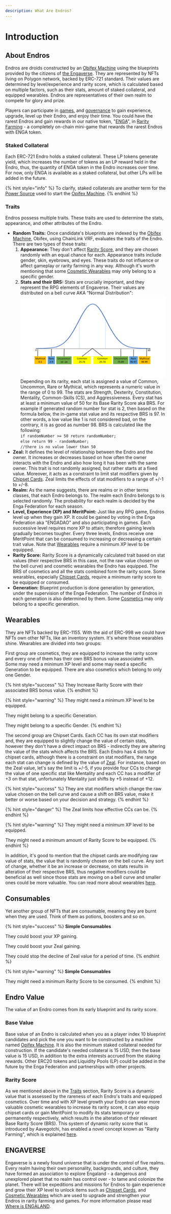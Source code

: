 ```yaml
---
description: What Are Endros?
---
```


# Introduction

## About Endros

Endros are droids constructed by an [Obifex Machine](../gameplay/opifex-machine.md) using the blueprints provided by the citizens of [the Engaverse](introduction.md#engaverse). They are represented by NFTs living on Polygon network, backed by ERC-721 standard. Their values are determined by level/experience and rarity score, which is calculated based on multiple factors, such as their stats, amount of staked collateral, and equipped wearables. Endros are representatives of their own realm to compete for glory and prize.

Players can participate in [games](../gameplay/games.md), and [governance](../communities/dao.md) to gain experience, upgrade, level up their Endro, and enjoy their time. You could have the rarest Endros and gain rewards in our native token, "[ENGA](../tokenomic-land/enga-token.md)", in [Rarity Farming](../gameplay/rarity-farming.md) - a completely on-chain mini-game that rewards the rarest Endros with ENGA token.

### Staked Collateral

Each ERC-721 Endro holds a staked collateral. These LP tokens generate yield, which increases the number of tokens as an LP reward held in the Endro, thus, the quantity of ENGA token in the Endro increases over time. For now, only ENGA is available as a staked collateral, but other LPs will be added in the future.

{% hint style="info" %}
To clarify, staked collaterals are another term for the [Power Source](../tokenomic-land/collateral.md) used to start the [Opifex Machine](../gameplay/opifex-machine.md).
{% endhint %}

### Traits

Endros possess multiple traits. These traits are used to determine the stats, appearance, and other attributes of the Endro.

* **Random Traits:** Once candidate's blueprints are indexed by the [Obifex Machine](../gameplay/opifex-machine.md), Obifex, using ChainLink VRF, evaluates the traits of the Endro. There are two types of these traits:
  1. **Appearance:** They don't affect [Rarity Score](introduction.md#rarity-score), and they are chosen randomly with an equal chance for each. Appearance traits include gender, skin, eyebrows, and eyes. These traits do not influence or affect gameplay or rarity farming in any way. Although it's worth mentioning that some [Cosmetic Wearables](../gameplay/wearables/cosmetics.md) may only belong to a specific gender.
  2. **Stats and their BRS:** Stats are crucially important, and they represent the RPG elements of Engaverse. Their values are distributed on a bell curve AKA "Normal Distribution":\
     ![](../.gitbook/assets/bell-curve.png)\
     Depending on its rarity, each stat is assigned a value of Common, Uncommon, Rare or Mythical, which represents a numeric value in the range of 0 to 99. The stats are Strength, Dexterity, Constitution, Mentality, Common-Skills (CS), and Aggressiveness. Every stat has at least a minimum value of 50 for its Base Rarity Score aka BRS. For example if generated random number for stat is 2, then based on the formula below, the in-game stat value and its respective BRS is 97. In other words, a low value like 1 is not considered bad, on the contrary, it is as good as number 98. BRS is calculated like the following:\
     `if randomNumber >= 50 return randomNumber;`\
     `else return 99 - randomNumber;`\
     `//there is no value lower than 50`
* **Zeal:** It defines the level of relationship between the Endro and the owner. It increases or decreases based on how often the owner interacts with the Endro and also how long it has been with the same owner. This trait is not randomly assigned, but rather starts at a fixed value. Moreover, it acts as a constraint to limit stat modifiers given by [Chipset Cards](../gameplay/wearables/chipset-cards.md). Zeal limits the effects of stat modifiers to a range of +/-1 to +/-8.
* **Realm:** As the name suggests, there are realms or in other terms classes, that each Endro belongs to. The realm each Endro belongs to is selected randomly. The probability for each realm is decided by the Enga Federation for each season.
* **Level, Experience (XP) and MeritPoint:** Just like any RPG game, Endros level up when they gain XP. It could be gained by voting in the Enga Federation aka "ENGADAO" and also participating in games. Each successive level requires more XP to attain; therefore gaining levels gradually becomes tougher. Every three levels, Endros receive one MeritPoint that can be consumed to increasing or decreasing a certain trait value. Note that [Wearables](../gameplay/wearables/) require a minimum XP level to be equipped.
* **Rarity Score:** Rarity Score is a dynamically calculated trait based on stat values (their respective BRS in this case, not the raw value chosen on the bell curve) and cosmetic wearables the Endro has equipped. The BRS of cosmetics and all the stats combined form the rarity score. Some wearables, especially [Chipset Cards](../gameplay/wearables/chipset-cards.md), require a minimum rarity score to be equipped or consumed.
* **Generation:** Blueprint production is done generation by generation, under the supervision of the Enga Federation. The number of Endros in each generation is also determined by them. Some [Cosmetics](../gameplay/wearables/cosmetics.md) may only belong to a specific generation.

## Wearables

They are NFTs backed by ERC-1155. With the aid of ERC-998 we could have NFTs own other NFTs, like an inventory system. It's where those wearables shine. Wearables are divided into two groups:

First group are cosmetics, they are equipped to increase the rarity score and every one of them has their own BRS bonus value associated with. Some may need a minimum XP level and some may need a specific Generation to be equipped. There are also cosmetics which belong to only one Gender.

{% hint style="success" %}
They Increase Rarity Score with their associated BRS bonus value.
{% endhint %}

{% hint style="warning" %}
They might need a minimum XP level to be equipped.

They might belong to a specific Generation.

They might belong to a specific Gender.
{% endhint %}

The second group are Chipset Cards. Each CC has its own stat modifiers and, they are equipped to slightly change the value of certain stats, however they don't have a direct impact on BRS - indirectly they are altering the value of the stats which affects the BRS. Each Endro has 4 slots for chipset cards, although there is a constraint on stat modifiers, the range each stat can change is defined by the value of [Zeal](../gameplay/traits.md#zeal). For instance, based on the Zeal value, let's say the limit is +/-5, if you provide four CCs to change the value of one specific stat like Mentality and each CC has a modifier of +3 on that stat, unfortunately Mentality just shifts by +5 instead of +12.

{% hint style="success" %}
They are stat modifiers which change the raw value chosen on the bell curve and cause a shift on BRS value, make it better or worse based on your decision and strategy.
{% endhint %}

{% hint style="danger" %}
The Zeal limits how effective CCs can be.
{% endhint %}

{% hint style="warning" %}
They might need a minimum XP level to be equipped.

They might need a minimum amount of Rarity Score to be equipped.
{% endhint %}

In addition, it's good to mention that the chipset cards are modifying raw value of stats, the value that is randomly chosen on the bell curve. Any sort of change, whether it be an increase or decrease, on stats results in alteration of their respective BRS, thus negative modifiers could be beneficial as well since those stats are moving on a bell curve and smaller ones could be more valuable. You can read more about wearables [here](../gameplay/wearables/).

## Consumables

Yet another group of NFTs that are consumable, meaning they are burnt when they are used. Think of them as potions, boosters and so on.

{% hint style="success" %}
**Simple Consumables**

They could boost your XP gaining.

They could boost your Zeal gaining.

They could stop the decline of Zeal value for a period of time.
{% endhint %}

{% hint style="warning" %}
**Simple Consumables**

They might need a minimum Rarity Score to be consumed.
{% endhint %}

## Endro Value

The value of an Endro comes from its early blueprint and its rarity score.

### Base Value <a href="#base-value" id="base-value"></a>

Base value of an Endro is calculated when you as a player index 10 blueprint candidates and pick the one you want to be constructed by a machine named [Opifex Machine](../gameplay/opifex-machine.md). It is also the minimum staked collateral needed for construction. If the candidate's needed collateral is 15 USD, then the base value is 15 USD, in addition to the extra interests accrued from the staking rewards. Other ERC20 tokens and Liquidity Pools (LP) could be added in the future by the Enga Federation and partnerships with other projects.

### Rarity Score

As we mentioned above in the [Traits](introduction.md#traits) section, Rarity Score is a dynamic value that is assessed by the rareness of each Endro's traits and equipped cosmetics. Over time and with XP level growth your Endro can wear more valuable cosmetic wearables to increase its rarity score, it can also equip chipset cards or gain MeritPoint to modify its stats temporary or permanently respectively, which results in the alteration of their relevant Base Rarity Score (BRS). This system of dynamic rarity score that is introduced by Aavegotchi, has enabled a novel concept known as "Rarity Farming", which is explained [here](../gameplay/rarity-farming.md).

## ENGAVERSE

Engaverse is a newly found universe that is under the control of five realms. Every realm having their own personality, backgrounds, and culture, they have formed an association to explore Engaland - a dangerous and unexplored planet that no realm has control over - to tame and colonize the planet. There will be expeditions and missions for Endros to gain experience and grow their XP level to unlock items such as [Chipset Cards](../gameplay/wearables/chipset-cards.md), and [Cosmetic Wearables](../gameplay/wearables/cosmetics.md) which are used to upgrade and strengthen your Endros in rarity farming and games. For more information please read [Where is ENGALAND](../).
